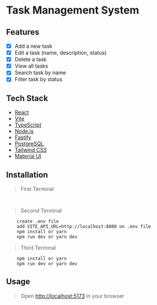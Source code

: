# Task Management System

## Features

- [x] Add a new task
- [x] Edit a task (name, description, status)
- [x] Delete a task
- [x] View all tasks
- [x] Search task by name
- [x] Filter task by status

## Tech Stack

- [React](https://reactjs.org/)
- [Vite](https://vitejs.dev/)
- [TypeScript](https://www.typescriptlang.org/)
- [Node.js](https://nodejs.org/en/)
- [Fastify](https://www.fastify.io/)
- [PostgreSQL](https://www.postgresql.org/)
- [Tailwind CSS](https://tailwindcss.com/)
- [Material UI](https://mui.com/)

## Installation

> First Terminal

```bash ./dev.env.sh

```

```bash ./dev.containers.sh

```

> Second Terminal

```cd client
    create .env file
    add VITE_API_URL=http://localhost:8080 on .env file
    npm install or yarn
    npm run dev or yarn dev
```

> Third Terminal

```cd server
    npm install or yarn
    npm run dev or yarn dev
```

## Usage

> Open [http://localhost:5173](http://localhost:5173) in your browser

